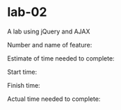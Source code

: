 # lab-02
A lab using jQuery and AJAX

Number and name of feature: 

Estimate of time needed to complete: 

Start time: 

Finish time: 

Actual time needed to complete:
